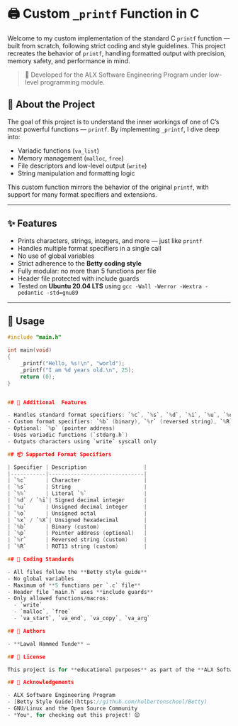 # 🖨️ Custom `_printf` Function in C

Welcome to my custom implementation of the standard C `printf` function — built from scratch, following strict coding and style guidelines. This project recreates the behavior of `printf`, handling formatted output with precision, memory safety, and performance in mind.

> 🔧 Developed for the ALX Software Engineering Program under low-level programming module.


## 📖 About the Project

The goal of this project is to understand the inner workings of one of C’s most powerful functions — `printf`. By implementing `_printf`, I dive deep into:

- Variadic functions (`va_list`)
- Memory management (`malloc`, `free`)
- File descriptors and low-level output (`write`)
- String manipulation and formatting logic

This custom function mirrors the behavior of the original `printf`, with support for many format specifiers and extensions.

---

## ✨ Features

- Prints characters, strings, integers, and more — just like `printf`
- Handles multiple format specifiers in a single call
- No use of global variables
- Strict adherence to the **Betty coding style**
- Fully modular: no more than 5 functions per file
- Header file protected with include guards
- Tested on **Ubuntu 20.04 LTS** using `gcc -Wall -Werror -Wextra -pedantic -std=gnu89`

---

## 🧪 Usage

```c
#include "main.h"

int main(void)
{
    _printf("Hello, %s!\n", "world");
    _printf("I am %d years old.\n", 25);
    return (0);
}


## 🚀 Additional  Features

- Handles standard format specifiers: `%c`, `%s`, `%d`, `%i`, `%u`, `%o`, `%x`, `%X`, and `%%`
- Custom format specifiers: `%b` (binary), `%r` (reversed string), `%R` (ROT13)
- Optional: `%p` (pointer address)
- Uses variadic functions (`stdarg.h`)
- Outputs characters using `write` syscall only

## 📦 Supported Format Specifiers

| Specifier | Description                  |
|-----------|------------------------------|
| `%c`      | Character                    |
| `%s`      | String                       |
| `%%`      | Literal `%`                  |
| `%d` / `%i`| Signed decimal integer      |
| `%u`      | Unsigned decimal integer     |
| `%o`      | Unsigned octal               |
| `%x` / `%X`| Unsigned hexadecimal        |
| `%b`      | Binary (custom)              |
| `%p`      | Pointer address (optional)   |
| `%r`      | Reversed string (custom)     |
| `%R`      | ROT13 string (custom)        |

## 🧪 Coding Standards

- All files follow the **Betty style guide**
- No global variables
- Maximum of **5 functions per `.c` file**
- Header file `main.h` uses **include guards**
- Only allowed functions/macros:
  - `write`
  - `malloc`, `free`
  - `va_start`, `va_end`, `va_copy`, `va_arg`

## 👥 Authors

- **Lawal Hammed Tunde** – 

## 📃 License

This project is for **educational purposes** as part of the **ALX Software Engineering Program**.

## 🙌 Acknowledgements

- ALX Software Engineering Program
- [Betty Style Guide](https://github.com/holbertonschool/Betty)
- GNU/Linux and the Open Source Community
- *You*, for checking out this project! 😊
